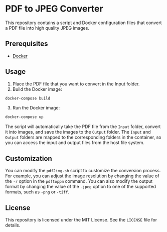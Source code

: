 # PDF to JPEG Converter

This repository contains a script and Docker configuration files that convert a PDF file into high quality JPEG images.

## Prerequisites
- [Docker](https://www.docker.com/)

## Usage
1. Place the PDF file that you want to convert in the Input folder.
2. Build the Docker image:

```bash
docker-compose build 
```

3. Run the Docker image:

```bash
docker-compose up
```
The script will automatically take the PDF file from the `Input` folder, convert it into images, and save the images to the `Output` folder. The `Input` and `Output` folders are mapped to the corresponding folders in the container, so you can access the input and output files from the host file system.

## Customization

You can modify the `pdf2img.sh` script to customize the conversion process. For example, you can adjust the image resolution by changing the value of the `-r` option in the `pdftoppm` command. You can also modify the output format by changing the value of the `-jpeg` option to one of the supported formats, such as `-png` or `-tiff`.

## License

This repository is licensed under the MIT License. See the `LICENSE` file for details.
